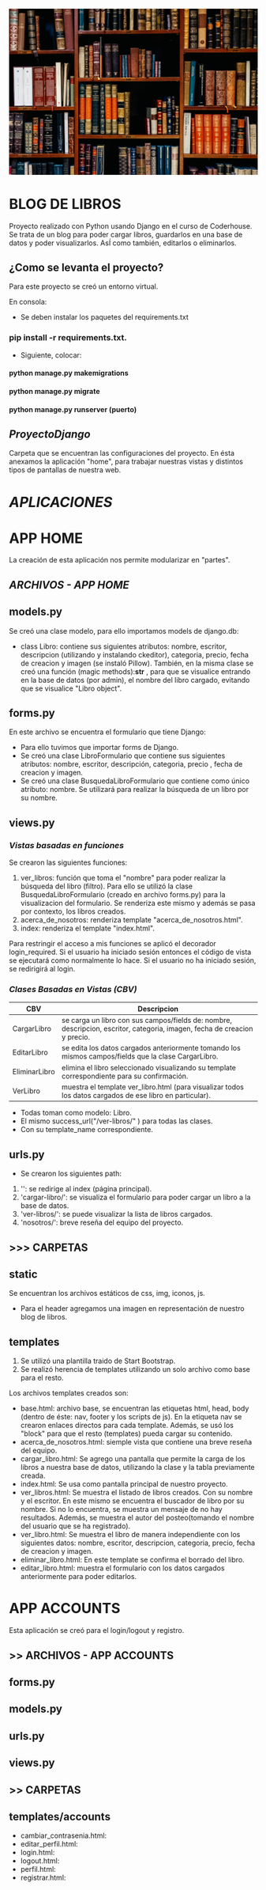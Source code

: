 ![Libros](/home/static/assets/img/biblioteca.jpg)
# **BLOG DE LIBROS**

Proyecto realizado con Python usando Django en el curso de Coderhouse.
Se trata de un blog para poder cargar libros, guardarlos en una base de datos y poder visualizarlos. AsÍ como también, editarlos o eliminarlos.

## ¿Como se levanta el proyecto?

Para este proyecto se creó un entorno virtual. 

En consola:
- Se deben instalar los paquetes del requirements.txt
### pip install -r requirements.txt.
- Siguiente, colocar:
#### python manage.py makemigrations 
#### python manage.py migrate 
#### python manage.py runserver (puerto)

## ***ProyectoDjango***
 
Carpeta que se encuentran las configuraciones del proyecto. En ésta anexamos la aplicación "home", para trabajar nuestras vistas y distintos tipos de pantallas de nuestra web.

# ***APLICACIONES*** 

# **APP HOME**

La creación de esta aplicación nos permite modularizar en "partes".

## *ARCHIVOS - APP HOME*

## models.py

Se creó una clase modelo, para ello importamos models de django.db:

- class Libro: contiene sus siguientes atributos: nombre, escritor, descripcion (utilizando y instalando ckeditor), categoria, precio, fecha de creacion y imagen (se instaló Pillow).
También, en la misma clase se creó una función (magic methods):__str__ , para que se visualice entrando en la base de datos (por admin), el nombre del libro cargado, evitando que se visualice "Libro object".

## forms.py 

En este archivo se encuentra el formulario que tiene Django:

- Para ello tuvimos que importar forms de Django.
- Se creó una clase LibroFormulario que contiene sus siguientes atributos:
nombre, escritor, descripción, categoria, precio , fecha de creacion y imagen.
- Se creó una clase BusquedaLibroFormulario que contiene como único atributo: nombre. Se utilizará para realizar la búsqueda de un libro por su nombre.

## views.py

### *Vistas basadas en funciones* 
Se crearon las siguientes funciones:

1. ver_libros: función que toma el "nombre" para poder realizar la búsqueda del libro (filtro). Para ello se utilizó la clase BusquedaLibroFormulario (creado en archivo forms.py) para la visualizacion del formulario. Se renderiza este mismo y además se pasa por contexto, los libros creados.
2. acerca_de_nosotros: renderiza template "acerca_de_nosotros.html".
3. index: renderiza el template "index.html".

Para restringir el acceso a mis funciones se aplicó el decorador login_required.
Si el usuario ha iniciado sesión entonces el código de vista se ejecutará como normalmente lo hace. Si el usuario no ha iniciado sesión, se redirigirá al login.

### *Clases Basadas en Vistas (CBV)*

| CBV| Descripcion
   |---|---|
   | CargarLibro | se carga un libro con sus campos/fields de: nombre, descripcion, escritor, categoria, imagen, fecha de creacion y precio.
   | EditarLibro | se edita los datos cargados anteriormente tomando los mismos campos/fields que la clase CargarLibro.
   | EliminarLibro | elimina el libro seleccionado visualizando su template correspondiente para su confirmación.
   | VerLibro | muestra el template ver_libro.html (para visualizar todos los datos cargados de ese libro en particular).

- Todas toman como modelo: Libro.
- El mismo success_url("/ver-libros/" ) para todas las clases.
- Con su template_name correspondiente.

## urls.py

- Se crearon los siguientes path:

1. '': se redirige al index (página principal).
2. 'cargar-libro/': se visualiza el formulario para poder cargar un libro a la base de datos.
3. 'ver-libros/': se puede visualizar la lista de libros cargados.
4. 'nosotros/': breve reseña del equipo del proyecto.
 

## >>> CARPETAS
## static

Se encuentran los archivos estáticos de css, img, iconos, js.
- Para el header agregamos una imagen en representación de nuestro blog de libros.

## templates

1. Se utilizó una plantilla traido de Start Bootstrap.
2. Se realizó herencia de templates utilizando un solo archivo como base para el resto.

Los archivos templates creados son:

- base.html: archivo base, se encuentran las etiquetas html, head, body (dentro de éste: nav, footer y los scripts de js). En la etiqueta nav se crearon enlaces directos para cada template. Además, se usó los "block" para que el resto (templates) pueda cargar su contenido. 
- acerca_de_nosotros.html: siemple vista que contiene una breve reseña del equipo.
- cargar_libro.html: Se agrego una pantalla que permite la carga de los libros a nuestra base de datos, utilizando la clase y la tabla previamente creada.
- index.html: Se usa como pantalla principal de nuestro proyecto.
- ver_libros.html: Se muestra el listado de libros creados. Con su nombre y el escritor. En este mismo se encuentra el buscador de libro por su nombre. Si no lo encuentra, se muestra un mensaje de no hay resultados. Además, se muestra el autor del posteo(tomando el nombre del usuario que se ha registrado).
- ver_libro.html: Se muestra el libro de manera independiente con los siguientes datos: nombre, escritor, descripcion, categoria, precio, fecha de creacion y imagen.
- eliminar_libro.html: En este template se confirma el borrado del libro.
- editar_libro.html: muestra el formulario con los datos cargados anteriormente para poder editarlos.

# **APP ACCOUNTS**

Esta aplicación se creó para el login/logout y registro.


## >> ARCHIVOS - APP ACCOUNTS
## forms.py 


## models.py

## urls.py 

## views.py

## >> CARPETAS
## templates/accounts

- cambiar_contrasenia.html:
- editar_perfil.html:
- login.html:
- logout.html:
- perfil.html:
- registrar.html:
